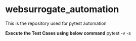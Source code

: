 # websurrogate_automation
This is the repository used for pytest automation

**Execute the Test Cases using below command**
 pytest -v -s
